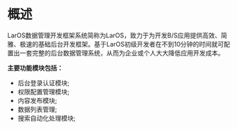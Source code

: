 # 概述

LarOS数据管理开发框架系统简称为LarOS，致力于为开发B/S应用提供高效、简雅、极速的基础后台开发框架。基于LarOS初级开发者在不到10分钟的时间就可配置出一套完整的后台数据管理系统，从而为企业或个人大大降低应用开发成本。

**主要功能模块包括：**

* 后台登录认证模块;
* 权限配置管理模块;
* 内容发布模块;
* 数据列表管理;
* 搜索自动化处理模块;

